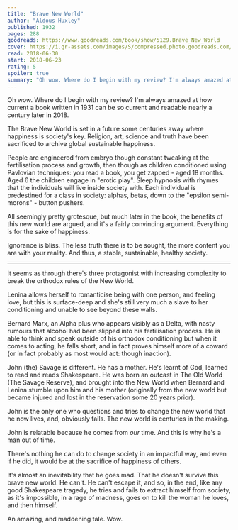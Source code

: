 ```yaml
---
title: "Brave New World"
author: "Aldous Huxley"
published: 1932
pages: 288
goodreads: https://www.goodreads.com/book/show/5129.Brave_New_World
cover: https://i.gr-assets.com/images/S/compressed.photo.goodreads.com/books/1575509280l/5129._SX98_.jpg
read: 2018-06-30
start: 2018-06-23
rating: 5
spoiler: true
summary: "Oh wow. Where do I begin with my review? I'm always amazed at how current a book written in 1931 can be so current and readable nearly a century later in 2018."
---
```


Oh wow. Where do I begin with my review? I'm always amazed at how current a book written in 1931 can be so current and readable nearly a century later in 2018.  
  
The Brave New World is set in a future some centuries away where happiness is society's key. Religion, art, science and truth have been sacrificed to archive global sustainable happiness.  
  
People are engineered from embryo though constant tweaking at the fertilisation process and growth, then though as children conditioned using Pavlovian techniques: you read a book, you get zapped - aged 18 months. Aged 6 the children engage in "erotic play". Sleep hypnosis with rhymes that the individuals will live inside society with. Each individual is predestined for a class in society: alphas, betas, down to the "epsilon semi-morons" - button pushers.  
  
All seemingly pretty grotesque, but much later in the book, the benefits of this new world are argued, and it's a fairly convincing argument. Everything is for the sake of happiness.  
  
Ignorance is bliss. The less truth there is to be sought, the more content you are with your reality. And thus, a stable, sustainable, healthy society.  
  
---  
  
It seems as through there's three protagonist with increasing complexity to break the orthodox rules of the New World.  
  
Lenina allows herself to romanticise being with one person, and feeling love, but this is surface-deep and she's still very much a slave to her conditioning and unable to see beyond these walls.  
  
Bernard Marx, an Alpha plus who appears visibly as a Delta, with nasty rumours that alcohol had been slipped into his fertilisation process. He is able to think and speak outside of his orthodox conditioning but when it comes to acting, he falls short, and in fact proves himself more of a coward (or in fact probably as most would act: though inaction).  
  
John (the) Savage is different. He has a mother. He's learnt of God, learned to read and reads Shakespeare. He was born an outcast in The Old World (The Savage Reserve), and brought into the New World when Bernard and Lenina stumble upon him and his mother (originally from the new world but became injured and lost in the reservation some 20 years prior).  
  
John is the only one who questions and tries to change the new world that he now lives, and, obviously fails. The new world is centuries in the making.  
  
John is relatable because he comes from *our* time. And this is why he's a man out of time.  
  
There's nothing he can do to change society in an impactful way, and even if he did, it would be at the sacrifice of happiness of others.  
  
It's almost an inevitability that he goes mad. That he doesn't survive this brave new world. He can't. He can't escape it, and so, in the end, like any good Shakespeare tragedy, he tries and fails to extract himself from society, as it's impossible, in a rage of madness, goes on to kill the woman he loves, and then himself.  
  
An amazing, and maddening tale. Wow.